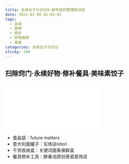 ```yaml
---
title: 永续女子の日记9-新年前的整理和决定
date: 2021-01-08 02:01:01
tags:
  - 永续
  - 食物
  - 修补
  - 好物推荐
  - 素食
categories: 永续女子の日记
sticky: 100
---
```


## 扫除窍门·永续好物·修补餐具·美味素饺子

<iframe src="//player.bilibili.com/player.html?aid=671076505&bvid=BV1Pa4y1H71v&cid=279105430&page=1" scrolling="no" border="0" frameborder="no" framespacing="0" allowfullscreen="true"> </iframe>

- 食品袋：future matters
- 意大利面罐子：实体店nitori
- 干货收纳盒：关键词面条保鲜盒
- 餐具修补工具：醉春池原创骨瓷首饰店